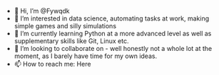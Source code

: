 - 👋 Hi, I’m @Fywqdk
- 👀 I’m interested in data science, automating tasks at work, making simple games and silly simulations
- 🌱 I’m currently learning Python at a more advanced level as well as supplementary skills like Git, Linux etc.
- 💞️ I’m looking to collaborate on - well honestly not a whole lot at the moment, as I barely have time for my own ideas.
- 📫 How to reach me: Here



